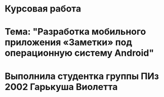 # Курсовая работа

# Тема: "Разработка мобильного приложения «Заметки» под операционную систему Android"

# Выполнила студентка группы ПИз 2002 Гарькуша Виолетта
